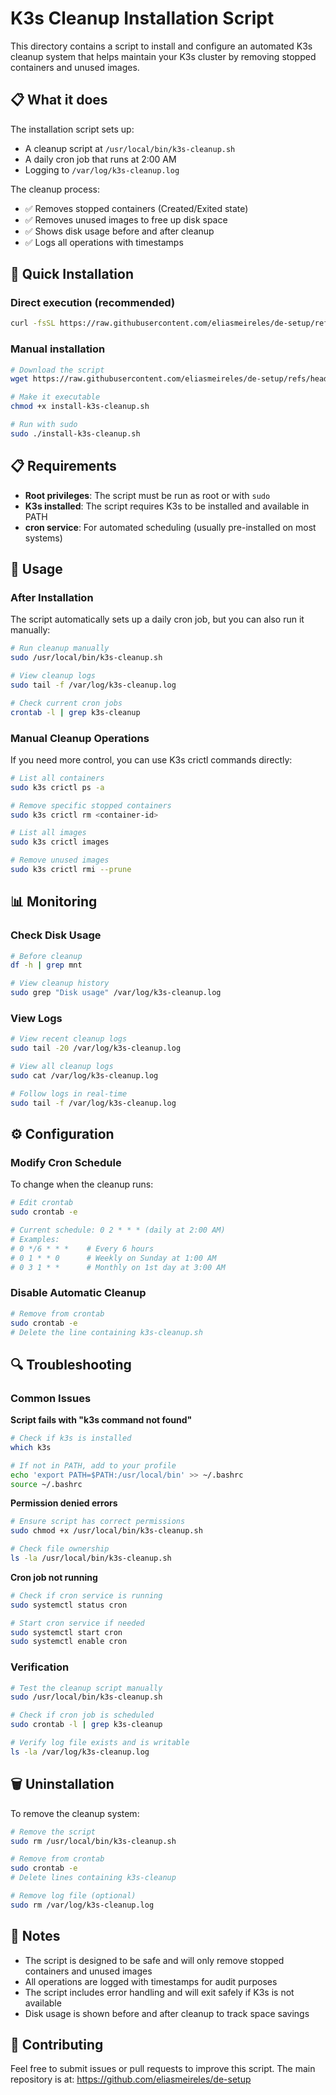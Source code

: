 # K3s Cleanup Installation Script

This directory contains a script to install and configure an automated K3s cleanup system that helps maintain your K3s cluster by removing stopped containers and unused images.

## 📋 What it does

The installation script sets up:
- A cleanup script at `/usr/local/bin/k3s-cleanup.sh`
- A daily cron job that runs at 2:00 AM
- Logging to `/var/log/k3s-cleanup.log`

The cleanup process:
- ✅ Removes stopped containers (Created/Exited state)
- ✅ Removes unused images to free up disk space
- ✅ Shows disk usage before and after cleanup
- ✅ Logs all operations with timestamps

## 🚀 Quick Installation

### Direct execution (recommended)
```bash
curl -fsSL https://raw.githubusercontent.com/eliasmeireles/de-setup/refs/heads/main/k8s/install-k3s-cleanup.sh | bash
```

### Manual installation
```bash
# Download the script
wget https://raw.githubusercontent.com/eliasmeireles/de-setup/refs/heads/main/k8s/install-k3s-cleanup.sh

# Make it executable
chmod +x install-k3s-cleanup.sh

# Run with sudo
sudo ./install-k3s-cleanup.sh
```

## 📋 Requirements

- **Root privileges**: The script must be run as root or with `sudo`
- **K3s installed**: The script requires K3s to be installed and available in PATH
- **cron service**: For automated scheduling (usually pre-installed on most systems)

## 🔧 Usage

### After Installation

The script automatically sets up a daily cron job, but you can also run it manually:

```bash
# Run cleanup manually
sudo /usr/local/bin/k3s-cleanup.sh

# View cleanup logs
sudo tail -f /var/log/k3s-cleanup.log

# Check current cron jobs
crontab -l | grep k3s-cleanup
```

### Manual Cleanup Operations

If you need more control, you can use K3s crictl commands directly:

```bash
# List all containers
sudo k3s crictl ps -a

# Remove specific stopped containers
sudo k3s crictl rm <container-id>

# List all images
sudo k3s crictl images

# Remove unused images
sudo k3s crictl rmi --prune
```

## 📊 Monitoring

### Check Disk Usage
```bash
# Before cleanup
df -h | grep mnt

# View cleanup history
sudo grep "Disk usage" /var/log/k3s-cleanup.log
```

### View Logs
```bash
# View recent cleanup logs
sudo tail -20 /var/log/k3s-cleanup.log

# View all cleanup logs
sudo cat /var/log/k3s-cleanup.log

# Follow logs in real-time
sudo tail -f /var/log/k3s-cleanup.log
```

## ⚙️ Configuration

### Modify Cron Schedule

To change when the cleanup runs:

```bash
# Edit crontab
sudo crontab -e

# Current schedule: 0 2 * * * (daily at 2:00 AM)
# Examples:
# 0 */6 * * *    # Every 6 hours
# 0 1 * * 0      # Weekly on Sunday at 1:00 AM
# 0 3 1 * *      # Monthly on 1st day at 3:00 AM
```

### Disable Automatic Cleanup

```bash
# Remove from crontab
sudo crontab -e
# Delete the line containing k3s-cleanup.sh
```

## 🔍 Troubleshooting

### Common Issues

**Script fails with "k3s command not found"**
```bash
# Check if k3s is installed
which k3s

# If not in PATH, add to your profile
echo 'export PATH=$PATH:/usr/local/bin' >> ~/.bashrc
source ~/.bashrc
```

**Permission denied errors**
```bash
# Ensure script has correct permissions
sudo chmod +x /usr/local/bin/k3s-cleanup.sh

# Check file ownership
ls -la /usr/local/bin/k3s-cleanup.sh
```

**Cron job not running**
```bash
# Check if cron service is running
sudo systemctl status cron

# Start cron service if needed
sudo systemctl start cron
sudo systemctl enable cron
```

### Verification

```bash
# Test the cleanup script manually
sudo /usr/local/bin/k3s-cleanup.sh

# Check if cron job is scheduled
sudo crontab -l | grep k3s-cleanup

# Verify log file exists and is writable
ls -la /var/log/k3s-cleanup.log
```

## 🗑️ Uninstallation

To remove the cleanup system:

```bash
# Remove the script
sudo rm /usr/local/bin/k3s-cleanup.sh

# Remove from crontab
sudo crontab -e
# Delete lines containing k3s-cleanup

# Remove log file (optional)
sudo rm /var/log/k3s-cleanup.log
```

## 📝 Notes

- The script is designed to be safe and will only remove stopped containers and unused images
- All operations are logged with timestamps for audit purposes
- The script includes error handling and will exit safely if K3s is not available
- Disk usage is shown before and after cleanup to track space savings

## 🤝 Contributing

Feel free to submit issues or pull requests to improve this script. The main repository is at: https://github.com/eliasmeireles/de-setup
